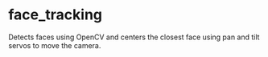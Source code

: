 # face_tracking
Detects faces using OpenCV and centers the closest face using pan and tilt servos to move the camera. 
